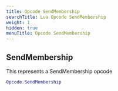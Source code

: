 ```yaml
---
title: Opcode SendMembership
searchTitle: Lua Opcode SendMembership
weight: 1
hidden: true
menuTitle: Opcode SendMembership
---
```

## SendMembership

This represents a SendMembership opcode
```lua
Opcode.SendMembership
```